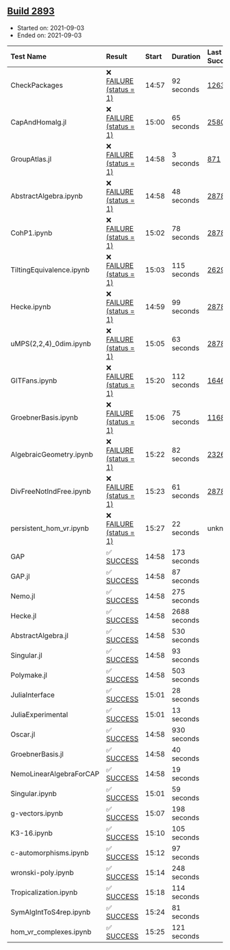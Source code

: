 ## [Build 2893](https://oscarci.mathematik.uni-kl.de/job/oscar-stable/2893/)

* Started on: 2021-09-03
* Ended on: 2021-09-03

| Test Name    | Result | Start | Duration | Last Success | First Failure |
|:-------------|:-------|:------|:---------|:-------------|:--------------|
| CheckPackages | ❌ [FAILURE (status = 1)](https://oscarci.mathematik.uni-kl.de/job/oscar-stable/2893/artifact/logs/build-2893/CheckPackages.log) | 14:57 | 92 seconds | [1263](https://oscarci.mathematik.uni-kl.de/job/oscar-stable/1263/) | [1264](https://oscarci.mathematik.uni-kl.de/job/oscar-stable/1264/) |
| CapAndHomalg.jl | ❌ [FAILURE (status = 1)](https://oscarci.mathematik.uni-kl.de/job/oscar-stable/2893/artifact/logs/build-2893/CapAndHomalg.jl.log) | 15:00 | 65 seconds | [2580](https://oscarci.mathematik.uni-kl.de/job/oscar-stable/2580/) | [2581](https://oscarci.mathematik.uni-kl.de/job/oscar-stable/2581/) |
| GroupAtlas.jl | ❌ [FAILURE (status = 1)](https://oscarci.mathematik.uni-kl.de/job/oscar-stable/2893/artifact/logs/build-2893/GroupAtlas.jl.log) | 14:58 | 3 seconds | [871](https://oscarci.mathematik.uni-kl.de/job/oscar-stable/871/) | [872](https://oscarci.mathematik.uni-kl.de/job/oscar-stable/872/) |
| AbstractAlgebra.ipynb | ❌ [FAILURE (status = 1)](https://oscarci.mathematik.uni-kl.de/job/oscar-stable/2893/artifact/logs/build-2893/AbstractAlgebra.ipynb.log) | 14:58 | 48 seconds | [2878](https://oscarci.mathematik.uni-kl.de/job/oscar-stable/2878/) | [2879](https://oscarci.mathematik.uni-kl.de/job/oscar-stable/2879/) |
| CohP1.ipynb | ❌ [FAILURE (status = 1)](https://oscarci.mathematik.uni-kl.de/job/oscar-stable/2893/artifact/logs/build-2893/CohP1.ipynb.log) | 15:02 | 78 seconds | [2878](https://oscarci.mathematik.uni-kl.de/job/oscar-stable/2878/) | [2879](https://oscarci.mathematik.uni-kl.de/job/oscar-stable/2879/) |
| TiltingEquivalence.ipynb | ❌ [FAILURE (status = 1)](https://oscarci.mathematik.uni-kl.de/job/oscar-stable/2893/artifact/logs/build-2893/TiltingEquivalence.ipynb.log) | 15:03 | 115 seconds | [2629](https://oscarci.mathematik.uni-kl.de/job/oscar-stable/2629/) | [2630](https://oscarci.mathematik.uni-kl.de/job/oscar-stable/2630/) |
| Hecke.ipynb | ❌ [FAILURE (status = 1)](https://oscarci.mathematik.uni-kl.de/job/oscar-stable/2893/artifact/logs/build-2893/Hecke.ipynb.log) | 14:59 | 99 seconds | [2878](https://oscarci.mathematik.uni-kl.de/job/oscar-stable/2878/) | [2879](https://oscarci.mathematik.uni-kl.de/job/oscar-stable/2879/) |
| uMPS(2,2,4)_0dim.ipynb | ❌ [FAILURE (status = 1)](https://oscarci.mathematik.uni-kl.de/job/oscar-stable/2893/artifact/logs/build-2893/uMPS-2-2-4-_0dim.ipynb.log) | 15:05 | 63 seconds | [2878](https://oscarci.mathematik.uni-kl.de/job/oscar-stable/2878/) | [2879](https://oscarci.mathematik.uni-kl.de/job/oscar-stable/2879/) |
| GITFans.ipynb | ❌ [FAILURE (status = 1)](https://oscarci.mathematik.uni-kl.de/job/oscar-stable/2893/artifact/logs/build-2893/GITFans.ipynb.log) | 15:20 | 112 seconds | [1646](https://oscarci.mathematik.uni-kl.de/job/oscar-stable/1646/) | [1647](https://oscarci.mathematik.uni-kl.de/job/oscar-stable/1647/) |
| GroebnerBasis.ipynb | ❌ [FAILURE (status = 1)](https://oscarci.mathematik.uni-kl.de/job/oscar-stable/2893/artifact/logs/build-2893/GroebnerBasis.ipynb.log) | 15:06 | 75 seconds | [1168](https://oscarci.mathematik.uni-kl.de/job/oscar-stable/1168/) | [1169](https://oscarci.mathematik.uni-kl.de/job/oscar-stable/1169/) |
| AlgebraicGeometry.ipynb | ❌ [FAILURE (status = 1)](https://oscarci.mathematik.uni-kl.de/job/oscar-stable/2893/artifact/logs/build-2893/AlgebraicGeometry.ipynb.log) | 15:22 | 82 seconds | [2326](https://oscarci.mathematik.uni-kl.de/job/oscar-stable/2326/) | [2327](https://oscarci.mathematik.uni-kl.de/job/oscar-stable/2327/) |
| DivFreeNotIndFree.ipynb | ❌ [FAILURE (status = 1)](https://oscarci.mathematik.uni-kl.de/job/oscar-stable/2893/artifact/logs/build-2893/DivFreeNotIndFree.ipynb.log) | 15:23 | 61 seconds | [2878](https://oscarci.mathematik.uni-kl.de/job/oscar-stable/2878/) | [2879](https://oscarci.mathematik.uni-kl.de/job/oscar-stable/2879/) |
| persistent_hom_vr.ipynb | ❌ [FAILURE (status = 1)](https://oscarci.mathematik.uni-kl.de/job/oscar-stable/2893/artifact/logs/build-2893/persistent_hom_vr.ipynb.log) | 15:27 | 22 seconds | unknown | unknown |
| GAP | ✅ [SUCCESS](https://oscarci.mathematik.uni-kl.de/job/oscar-stable/2893/artifact/logs/build-2893/GAP.log) | 14:58 | 173 seconds |  |  |
| GAP.jl | ✅ [SUCCESS](https://oscarci.mathematik.uni-kl.de/job/oscar-stable/2893/artifact/logs/build-2893/GAP.jl.log) | 14:58 | 87 seconds |  |  |
| Nemo.jl | ✅ [SUCCESS](https://oscarci.mathematik.uni-kl.de/job/oscar-stable/2893/artifact/logs/build-2893/Nemo.jl.log) | 14:58 | 275 seconds |  |  |
| Hecke.jl | ✅ [SUCCESS](https://oscarci.mathematik.uni-kl.de/job/oscar-stable/2893/artifact/logs/build-2893/Hecke.jl.log) | 14:58 | 2688 seconds |  |  |
| AbstractAlgebra.jl | ✅ [SUCCESS](https://oscarci.mathematik.uni-kl.de/job/oscar-stable/2893/artifact/logs/build-2893/AbstractAlgebra.jl.log) | 14:58 | 530 seconds |  |  |
| Singular.jl | ✅ [SUCCESS](https://oscarci.mathematik.uni-kl.de/job/oscar-stable/2893/artifact/logs/build-2893/Singular.jl.log) | 14:58 | 93 seconds |  |  |
| Polymake.jl | ✅ [SUCCESS](https://oscarci.mathematik.uni-kl.de/job/oscar-stable/2893/artifact/logs/build-2893/Polymake.jl.log) | 14:58 | 503 seconds |  |  |
| JuliaInterface | ✅ [SUCCESS](https://oscarci.mathematik.uni-kl.de/job/oscar-stable/2893/artifact/logs/build-2893/JuliaInterface.log) | 15:01 | 28 seconds |  |  |
| JuliaExperimental | ✅ [SUCCESS](https://oscarci.mathematik.uni-kl.de/job/oscar-stable/2893/artifact/logs/build-2893/JuliaExperimental.log) | 15:01 | 13 seconds |  |  |
| Oscar.jl | ✅ [SUCCESS](https://oscarci.mathematik.uni-kl.de/job/oscar-stable/2893/artifact/logs/build-2893/Oscar.jl.log) | 14:58 | 930 seconds |  |  |
| GroebnerBasis.jl | ✅ [SUCCESS](https://oscarci.mathematik.uni-kl.de/job/oscar-stable/2893/artifact/logs/build-2893/GroebnerBasis.jl.log) | 14:58 | 40 seconds |  |  |
| NemoLinearAlgebraForCAP | ✅ [SUCCESS](https://oscarci.mathematik.uni-kl.de/job/oscar-stable/2893/artifact/logs/build-2893/NemoLinearAlgebraForCAP.log) | 14:58 | 19 seconds |  |  |
| Singular.ipynb | ✅ [SUCCESS](https://oscarci.mathematik.uni-kl.de/job/oscar-stable/2893/artifact/logs/build-2893/Singular.ipynb.log) | 15:01 | 59 seconds |  |  |
| g-vectors.ipynb | ✅ [SUCCESS](https://oscarci.mathematik.uni-kl.de/job/oscar-stable/2893/artifact/logs/build-2893/g-vectors.ipynb.log) | 15:07 | 198 seconds |  |  |
| K3-16.ipynb | ✅ [SUCCESS](https://oscarci.mathematik.uni-kl.de/job/oscar-stable/2893/artifact/logs/build-2893/K3-16.ipynb.log) | 15:10 | 105 seconds |  |  |
| c-automorphisms.ipynb | ✅ [SUCCESS](https://oscarci.mathematik.uni-kl.de/job/oscar-stable/2893/artifact/logs/build-2893/c-automorphisms.ipynb.log) | 15:12 | 97 seconds |  |  |
| wronski-poly.ipynb | ✅ [SUCCESS](https://oscarci.mathematik.uni-kl.de/job/oscar-stable/2893/artifact/logs/build-2893/wronski-poly.ipynb.log) | 15:14 | 248 seconds |  |  |
| Tropicalization.ipynb | ✅ [SUCCESS](https://oscarci.mathematik.uni-kl.de/job/oscar-stable/2893/artifact/logs/build-2893/Tropicalization.ipynb.log) | 15:18 | 114 seconds |  |  |
| SymAlgIntToS4rep.ipynb | ✅ [SUCCESS](https://oscarci.mathematik.uni-kl.de/job/oscar-stable/2893/artifact/logs/build-2893/SymAlgIntToS4rep.ipynb.log) | 15:24 | 81 seconds |  |  |
| hom_vr_complexes.ipynb | ✅ [SUCCESS](https://oscarci.mathematik.uni-kl.de/job/oscar-stable/2893/artifact/logs/build-2893/hom_vr_complexes.ipynb.log) | 15:25 | 121 seconds |  |  |

